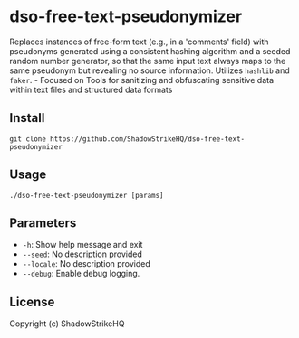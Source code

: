 # dso-free-text-pseudonymizer
Replaces instances of free-form text (e.g., in a 'comments' field) with pseudonyms generated using a consistent hashing algorithm and a seeded random number generator, so that the same input text always maps to the same pseudonym but revealing no source information. Utilizes `hashlib` and `faker`. - Focused on Tools for sanitizing and obfuscating sensitive data within text files and structured data formats

## Install
`git clone https://github.com/ShadowStrikeHQ/dso-free-text-pseudonymizer`

## Usage
`./dso-free-text-pseudonymizer [params]`

## Parameters
- `-h`: Show help message and exit
- `--seed`: No description provided
- `--locale`: No description provided
- `--debug`: Enable debug logging.

## License
Copyright (c) ShadowStrikeHQ
